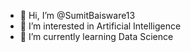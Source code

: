 - 👋 Hi, I’m @SumitBaisware13
- 👀 I’m interested in Artificial Intelligence
- 🌱 I’m currently learning Data Science

<!---
SumitBaisware13/SumitBaisware13 is a ✨ special ✨ repository because its `README.md` (this file) appears on your GitHub profile.
You can click the Preview link to take a look at your changes.
--->

